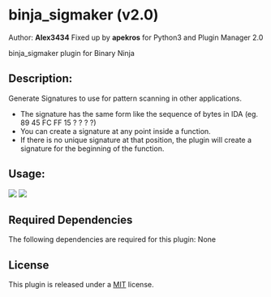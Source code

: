 # binja_sigmaker (v2.0)
Author: **Alex3434**
Fixed up by **apekros** for Python3 and Plugin Manager 2.0

binja_sigmaker plugin for Binary Ninja

## Description:

Generate Signatures to use for pattern scanning in other applications.

- The signature has the same form like the sequence of bytes in IDA (eg. 89 45 FC FF 15 ? ? ? ?)
- You can create a signature at any point inside a function.  
- If there is no unique signature at that position, the plugin will create a signature for the beginning of the function.

## Usage:

<img src="https://i.gyazo.com/bdd6d7a421d14efc6e6128dc5b797fb4.gif"/>
<img src="https://i.gyazo.com/24b4ac1e07dcb08e156535744763afb6.gif"/>


## Required Dependencies

The following dependencies are required for this plugin: None

## License

This plugin is released under a [MIT](LICENSE) license.
